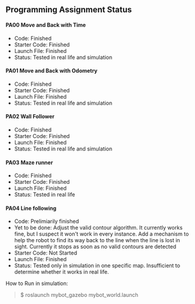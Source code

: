 ## Programming Assignment Status

#### PA00 Move and Back with Time
- Code: Finished
- Starter Code: Finished
- Launch File: Finished
- Status: Tested in real life and simulation

#### PA01 Move and Back with Odometry
- Code: Finished
- Starter Code: Finished
- Launch File: Finished
- Status: Tested in real life and simulation

#### PA02 Wall Follower
- Code: Finished
- Starter Code: Finished
- Launch File: Finished
- Status: Tested in real life and simulation

#### PA03 Maze runner
- Code: Finished
- Starter Code: Finished
- Launch File: Finished
- Status: Tested in real life

#### PA04 Line following
- Code: Prelimiarily finished
- Yet to be done:
    Adjust the valid contour algorithm. It currently works fine, but I suspect it won't work in every instance.
    Add a mechanism to help the robot to find its way back to the line when the line is lost in sight. Currently it stops as soon as no valid contours are detected
- Starter Code: Not Started
- Launch File: Finished
- Status: Tested only in simulation in one specific map. Insufficient to determine whether it works in real life.

How to Run in simulation:
> $ roslaunch mybot_gazebo mybot_world.launch

